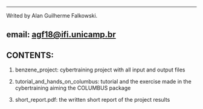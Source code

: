 ----------------------------------------------
Writed by Alan Guilherme Falkowski.

email: agf18@ifi.unicamp.br
----------------------------------------------


CONTENTS:
----------------------------------------------

1) benzene_project: cybertraining project with all input and output files 

2) tutorial_and_hands_on_columbus: tutorial and the exercise made in the cybertraining aiming the COLUMBUS package   

3) short_report.pdf: the written short report of the project results



